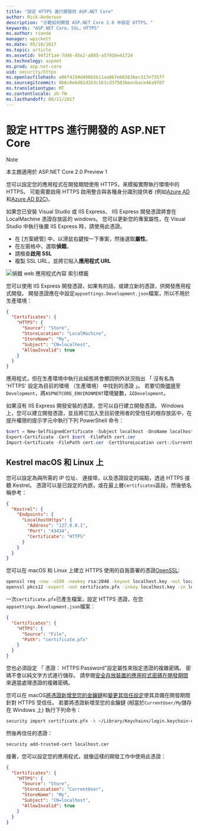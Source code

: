 ```yaml
---
title: "設定 HTTPS 進行開發的 ASP.NET Core"
author: Rick-Anderson
description: "示範如何開發 ASP.NET Core 2.0 中設定 HTTPS。"
keywords: "ASP.NET Core，SSL，HTTPS"
ms.author: riande
manager: wpickett
ms.date: 05/10/2017
ms.topic: article
ms.assetid: 94f2f1a4-7d46-45e2-a085-a57916e41724
ms.technology: aspnet
ms.prod: asp.net-core
uid: security/https
ms.openlocfilehash: e06f4194d496b5b11aa867e66563bec317e735ff
ms.sourcegitcommit: 0b6c8e6d81d2b3c161cd375036eecbace46a9707
ms.translationtype: MT
ms.contentlocale: zh-TW
ms.lasthandoff: 08/11/2017
---
```

# <a name="setting-up-https-for-development-in-aspnet-core"></a>設定 HTTPS 進行開發的 ASP.NET Core

> [!NOTE] 
> 本主題適用於 ASP.NET Core 2.0 Preview 1

您可以設定您的應用程式在開發期間使用 HTTPS，來模擬實際執行環境中的 HTTPS。 可能需要啟用 HTTPS 啟用整合與各種身分識別提供者 (例如[Azure AD](https://azure.microsoft.com/services/active-directory)和[Azure AD B2C](https://azure.microsoft.com/services/active-directory-b2c))。

<a name="iisxpress"></a>

如果您已安裝 Visual Studio 或 IIS Express、 IIS Express 開發憑證將會在 LocalMachine 憑證存放區的 windows。 您可以更新您的專案屬性，在 Visual Studio 中執行後置 IIS Express 時，請使用此憑證。

   * 在 [方案總管] 中，以滑鼠右鍵按一下專案，然後選取**屬性**。
   * 在左窗格中，選取**偵錯**。
   * 請檢查**啟用 SSL**
   * 複製 SSL URL，並將它貼入**應用程式 URL**

![偵錯 web 應用程式內容 索引標籤](enforcing-ssl/_static/ssl.png)

您可以使用 IIS Express 開發憑證，如果有的話，或建立新的憑證，供開發應用程式開發。 開發憑證應在中設定`appsettings.Development.json`檔案，所以不用於生產環境：

```json
{
  "Certificates": {
    "HTTPS": {
      "Source": "Store",
      "StoreLocation": "LocalMachine",
      "StoreName": "My",
      "Subject": "CN=localhost",
      "AllowInvalid": true
    }
  }
}
```

應用程式，但在生產環境中執行此組態將會擲回例外狀況指出 「 沒有名為 'HTTPS' 設定為目前的環境 （生產環境） 中找到的憑證 」。 若要切換[環境](xref:fundamentals/environments)至`Development`，將`ASPNETCORE_ENVIRONMENT`環境變數，以`Development`。

如果沒有 IIS Express 開發安裝的憑證，您可以自行建立開發憑證。 Windows 上，您可以建立開發憑證，並且將它加入至目前使用者的受信任的根存放區中，在提升權限的提示字元中執行下列 PowerShell 命令：

```powershell
$cert = New-SelfSignedCertificate -Subject localhost -DnsName localhost -FriendlyName "ASP.NET Core Development" -KeyUsage DigitalSignature -TextExtension @("2.5.29.37={text}1.3.6.1.5.5.7.3.1") 
Export-Certificate -Cert $cert -FilePath cert.cer
Import-Certificate -FilePath cert.cer -CertStoreLocation cert:/CurrentUser/Root
```

<a name="OpenSSL"></a>

## <a name="kestrel-on--macos-and-linux"></a>Kestrel macOS 和 Linux 上

您可以設定為與所需的 IP 位址、 連接埠，以及憑證設定的端點，透過 HTTPS 接聽 Kestrel。 憑證可以是已設定的內嵌，或在最上層`Certificates`區段，然後依名稱參考：

```json
{
  "Kestrel": {
    "Endpoints": {
      "LocalhostHttps": {
        "Address": "127.0.0.1",
        "Port": "43434",
        "Certificate": "HTTPS"
      }
    }
  }
}

```

您可以在 macOS 和 Linux 上建立 HTTPS 使用的自我簽署的憑證[OpenSSL](https://www.openssl.org/):

```bash
openssl req -new -x509 -newkey rsa:2048 -keyout localhost.key -out localhost.cer -days 365 -subj /CN=localhost
openssl pkcs12 -export -out certificate.pfx -inkey localhost.key -in localhost.cer
```

一次`certificate.pfx`已產生檔案，設定 HTTPS 憑證，在您`appsettings.Development.json`檔案：

```json
{
  "Certificates": {
    "HTTPS": {
      "Source": "File",
      "Path": "certificate.pfx"
    }
  }
}
```

您也必須設定 「 憑證： HTTPS:Password"設定屬性來指定憑證的複雜密碼。 密碼不會以純文字方式進行儲存。 請參閱[安全存放裝置的應用程式密碼在開發期間](app-secrets.md)來適當處理憑證的複雜密碼。

您可以在 macOS[將憑證新增至您的金鑰鏈](https://support.apple.com/kb/PH20129?locale=en_US)和[變更其信任設定](https://support.apple.com/kb/PH20127?locale=en_US&viewlocale=en_US)使其具備在開發期間針對 HTTPS 受信任。 若要將憑證新增至您的金鑰鏈 (相當於`CurrentUser/My`儲存在 Windows 上) 執行下列命令：

```bash
security import certificate.pfx -k ~/Library/Keychains/login.keychain-db
```

然後再信任的憑證：

```bash
security add-trusted-cert localhost.cer
```

接著，您可以設定您的應用程式，就像這樣的開發工作中使用此憑證：

```json
{
  "Certificates": {
    "HTTPS": {
      "Source": "Store",
      "StoreLocation": "CurrentUser",
      "StoreName": "My",
      "Subject": "CN=localhost",
      "AllowInvalid": true
    }
  }
}
```
